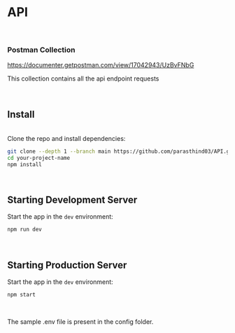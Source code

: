 # API #
<br/>

### Postman Collection ###
https://documenter.getpostman.com/view/17042943/UzBvFNbG

This collection contains all the api endpoint requests

<br/>

## Install ##
<br/>
Clone the repo and install dependencies:

```bash
git clone --depth 1 --branch main https://github.com/parasthind03/API.git your-project-name
cd your-project-name
npm install
```

<br/>

## Starting Development Server

Start the app in the `dev` environment:

```bash
npm run dev
```
<br/>

## Starting Production Server

Start the app in the `dev` environment:

```bash
npm start
```

<br/>

The sample .env file is present in the config folder.
